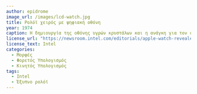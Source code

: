 ```yaml
---
author: epidrome
image_url: /images/lcd-watch.jpg
title: Ρολόϊ χειρός με ψηφιακή οθόνη 
year: 1974 
caption: Η δημιουργία της οθόνης υγρών κρυστάλων και η ανάγκη για τον έλεγχο της από ένα ολοκληρωμένο κύκλωμα ημιαγωγών οδήγησε την Intel στην εξαγορά των σχετικών τεχνολογιών, καθώς και στην παρουσίαση ρολογιών χειρός, τα οποία τελικά απέτυχαν εμπορικά, αφού δεν είχαν ακόμη την δυνατότητα για περισσότερες λειτουργίες εκτός από το να δείχνουν την ώρα. 
license_url: "https://newsroom.intel.com/editorials/apple-watch-revealed-iwatch-intel-microma/#gs.c17iqu"
license_text: Intel 
categories:
  - Μορφές
  - Φορετός Υπολογισμός
  - Κινητός Υπολογισμός
tags:
  - Intel 
  - Έξυπνο ρολόϊ
---
```

